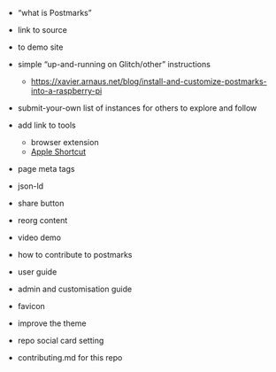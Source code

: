   - “what is Postmarks”
  - link to source
  - to demo site
  - simple “up-and-running on Glitch/other” instructions
    - https://xavier.arnaus.net/blog/install-and-customize-postmarks-into-a-raspberry-pi
  - submit-your-own list of instances for others to explore and follow
  - add link to tools
    - browser extension
    - [Apple Shortcut](https://routinehub.co/shortcut/16547/)

- page meta tags
- json-ld
- share button

- reorg content

- video demo
- how to contribute to postmarks
- user guide
- admin and customisation guide
- favicon
- improve the theme
- repo social card setting
- contributing.md for this repo
